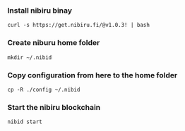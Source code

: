 
### Install nibiru binay 

```
curl -s https://get.nibiru.fi/@v1.0.3! | bash
```

### Create niburu home folder 
```
mkdir ~/.nibid
```

### Copy configuration from here to the home folder
```
cp -R ./config ~/.nibid
```

### Start the nibiru blockchain 
```
nibid start
```